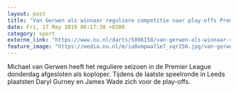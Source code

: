 ```yaml
---
layout: post
title: "Van Gerwen als winnaar reguliere competitie naar play-offs Premier League"
date: Fri, 17 May 2019 08:17:38 +0200
category: sport
externe_link: "https://www.nu.nl/darts/5896158/van-gerwen-als-winnaar-reguliere-competitie-naar-play-offs-premier-league.html"
feature_image: "https://media.nu.nl/m/ia8xmpwa71e7_sqr256.jpg/van-gerwen-als-winnaar-reguliere-competitie-naar-play-offs-premier-league.jpg"
---
```


Michael van Gerwen heeft het reguliere seizoen in de Premier League donderdag afgesloten als koploper. Tijdens de laatste speelronde in Leeds plaatsten Daryl Gurney en James Wade zich voor de play-offs.
